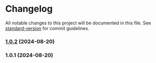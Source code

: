 # Changelog

All notable changes to this project will be documented in this file. See [standard-version](https://github.com/conventional-changelog/standard-version) for commit guidelines.

### [1.0.2](https://github.com/cmurestudillos/your-repo/compare/v1.0.1...v1.0.2) (2024-08-20)

### 1.0.1 (2024-08-20)
